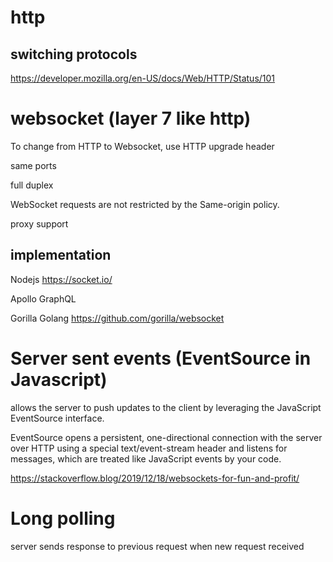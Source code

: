 
# http


## switching protocols

https://developer.mozilla.org/en-US/docs/Web/HTTP/Status/101

# websocket (layer 7 like http)

To change from HTTP to Websocket, use HTTP upgrade header

same ports

full duplex

WebSocket requests are not restricted by the Same-origin policy.

proxy support

## implementation

Nodejs https://socket.io/

Apollo GraphQL

Gorilla Golang https://github.com/gorilla/websocket


# Server sent events (EventSource in Javascript)

 allows the server to push updates to the client by leveraging the JavaScript EventSource interface. 

 EventSource opens a persistent, one-directional connection with the server over HTTP using a 
 special text/event-stream header and listens for messages, which are treated like JavaScript events by your code.

 https://stackoverflow.blog/2019/12/18/websockets-for-fun-and-profit/

# Long polling

server sends response to previous request when new request received


